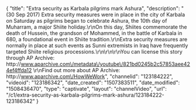 {
    "title": "Extra security as Karbala pilgrims mark Ashura",
    "description": "(30 Sep 2017) Extra security measures were in place in the city of Karbala on Saturday as pilgrims began to celebrate Ashura, the 10th day of Muharram, a major Shiite holiday.\r\nOn this day, Shiites commemorate the death of Hussein, the grandson of Mohammed, in the battle of Karbala in 680, a foundational event in Shiite tradition.\r\nExtra security measures are normally in place at such events as Sunni extremists in Iraq have frequently targeted Shiite religious processions.\r\n\r\n\r\nYou can license this story through AP Archive: http:\/\/www.aparchive.com\/metadata\/youtube\/821bd0245b2c57853aee424ef4ffda12 \r\nFind out more about AP Archive: http:\/\/www.aparchive.com\/HowWeWork",
    "channelid": "123184222",
    "videoid": "123186342",
    "date_created": "1507383511",
    "date_modified": "1508436470",
    "type": "captivate",
    "layout": "channelVideo",
    "url": "\/c1\/extra-security-as-karbala-pilgrims-mark-ashura\/123184222-123186342"
}